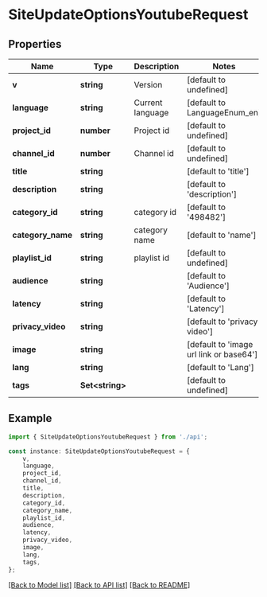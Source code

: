 # SiteUpdateOptionsYoutubeRequest


## Properties

Name | Type | Description | Notes
------------ | ------------- | ------------- | -------------
**v** | **string** | Version | [default to undefined]
**language** | **string** | Current language | [default to LanguageEnum_en]
**project_id** | **number** | Project id | [default to undefined]
**channel_id** | **number** | Channel id | [default to undefined]
**title** | **string** |  | [default to 'title']
**description** | **string** |  | [default to 'description']
**category_id** | **string** | category id | [default to '498482']
**category_name** | **string** | category name | [default to 'name']
**playlist_id** | **string** | playlist id | [default to undefined]
**audience** | **string** |  | [default to 'Audience']
**latency** | **string** |  | [default to 'Latency']
**privacy_video** | **string** |  | [default to 'privacy video']
**image** | **string** |  | [default to 'image url link or base64']
**lang** | **string** |  | [default to 'Lang']
**tags** | **Set&lt;string&gt;** |  | [default to undefined]

## Example

```typescript
import { SiteUpdateOptionsYoutubeRequest } from './api';

const instance: SiteUpdateOptionsYoutubeRequest = {
    v,
    language,
    project_id,
    channel_id,
    title,
    description,
    category_id,
    category_name,
    playlist_id,
    audience,
    latency,
    privacy_video,
    image,
    lang,
    tags,
};
```

[[Back to Model list]](../README.md#documentation-for-models) [[Back to API list]](../README.md#documentation-for-api-endpoints) [[Back to README]](../README.md)
